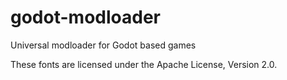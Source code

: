 # godot-modloader
Universal modloader for Godot based games

These fonts are licensed under the Apache License, Version 2.0.
